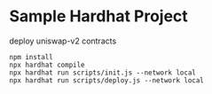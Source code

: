 # Sample Hardhat Project

deploy uniswap-v2 contracts

```shell
npm install
npx hardhat compile
npx hardhat run scripts/init.js --network local
npx hardhat run scripts/deploy.js --network local
```
